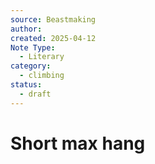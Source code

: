 ```yaml
---
source: Beastmaking
author: 
created: 2025-04-12
Note Type:
  - Literary
category:
  - climbing
status:
  - draft
---
```

# Short max hang

